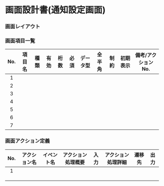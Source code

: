 # 画面設計書(通知設定画面)

### 画面レイアウト


### 画面項目一覧
| No.  |     項目名     |  種類  | 有効 | 桁数 | 必須 | データ型 | 全半角 | 制約 | 初期表示 | 備考/アクションNo. |
| :--: | :------------: | :----: | :--: | :--: | :--: | :------: | :----: | :--: | :------: | :----------------: |
|  1   |            |    |     |     |     |         |       |     |      |     |
|  2   |  |  |    |    |     |    |    |    |    |    |
|  3   |                |        |      |      |      |          |        |      |          |                    |
|  4   |                |        |      |      |      |          |        |      |          |                    |
|  5   |                |        |      |      |      |          |        |      |          |                    |
|  6   |                |        |      |      |      |          |        |      |          |                    |
|  7   |                |        |      |      |      |          |        |      |          |                    |

### 画面アクション定義

|No.|アクション名|イベント名|アクション処理概要|入力|アクション処理詳細|遷移先|出力|
|:-:|:-:|:-:|:-:|:-:|:-:|:-:|:-:|
|1||||||||
|||||||||
|||||||||
|||||||||